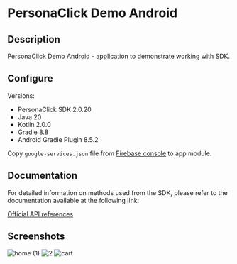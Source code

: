 # PersonaClick Demo Android

## Description

PersonaClick Demo Android - application to demonstrate working with SDK.

## Configure

Versions:
- PersonaClick SDK 2.0.20
- Java 20
- Kotlin 2.0.0
- Gradle 8.8
- Android Gradle Plugin 8.5.2

Copy `google-services.json` file from [Firebase console](https://console.firebase.google.com/u/0/) to app module.

## Documentation

For detailed information on methods used from the SDK, please refer to the documentation available at the following link:

[Official API references](https://personaclick.atlassian.net/wiki/spaces/english/overview?mode=global)

## Screenshots

![home (1)](https://github.com/user-attachments/assets/2d16d6f6-d821-442e-b850-1b6ed1b8dbf4)
![2](https://github.com/user-attachments/assets/b7994bb1-5aa0-4178-a257-bab0f740145b)
![cart](https://github.com/user-attachments/assets/37a21ca8-904b-4819-859f-93643968634a)
